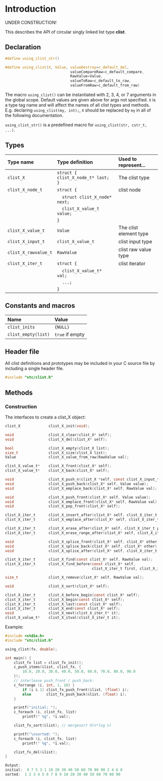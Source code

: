 # Introduction

UNDER CONSTRUCTION!

This describes the API of circular singly linked list type **clist**.

## Declaration

```c
#define using_clist_str()

#define using_clist(X, Value, valueDestroy=c_default_del,
                              valueCompareRaw=c_default_compare,
                              RawValue=Value,
                              valueToRaw=c_default_to_raw,
                              valueFromRaw=c_default_from_raw)
```
The macro `using_clist()` can be instantiated with 2, 3, 4, or 7 arguments in the global scope.
Default values are given above for args not specified. `X` is a type tag name and
will affect the names of all clist types and methods. E.g. declaring `using_clist(my, int);`, `X` should
be replaced by `my` in all of the following documentation.

`using_clist_str()` is a predefined macro for `using_clist(str, cstr_t, ...)`.

## Types

| Type name             | Type definition                        | Used to represent...                |
|:----------------------|:---------------------------------------|:------------------------------------|
| `clist_X`             | `struct { clist_X_node_t* last; }`     | The clist type                      |
| `clist_X_node_t`      | `struct {`                             | clist node                          |
|                       | `  struct clist_X_node* next;`         |                                     |
|                       | `  clist_X_value_t value;`             |                                     |
|                       | `}`                                    |                                     |
| `clist_X_value_t`     | `Value`                                | The clist element type              |
| `clist_X_input_t`     | `clist_X_value_t`                      | clist input type                    |
| `clist_X_rawvalue_t`  | `RawValue`                             | clist raw value type                |
| `clist_X_iter_t`      | `struct {`                             | clist iterator                      |
|                       | `  clist_X_value_t* val;`              |                                     |
|                       | `  ...;`                               |                                     |
|                       | `}`                                    |                                     |


## Constants and macros

| Name                       | Value            |
|:---------------------------|:-----------------|
|  `clist_inits`             | `{NULL}`         |
|  `clist_empty(list)`       | `true` if empty  |

## Header file

All clist definitions and prototypes may be included in your C source file by including a single header file.

```c
#include "stc/clist.h"
```
## Methods

### Construction

The interfaces to create a clist_X object:
```c
clist_X             clist_X_init(void);

void                clist_X_clear(clist_X* self);
void                clist_X_del(clist_X* self);

bool                clist_X_empty(clist_X list);
size_t              clist_X_size(clist_X list);
Value               clist_X_value_from_raw(RawValue val);

clist_X_value_t*    clist_X_front(clist_X* self);
clist_X_value_t*    clist_X_back(clist_X* self);

void                clist_X_push_n(clist_X *self, const clist_X_input_t in[], size_t size);
void                clist_X_push_back(clist_X* self, Value value);
void                clist_X_emplace_back(clist_X* self, RawValue val);

void                clist_X_push_front(clist_X* self, Value value);
void                clist_X_emplace_front(clist_X* self, RawValue val);
void                clist_X_pop_front(clist_X* self);

clist_X_iter_t      clist_X_insert_after(clist_X* self, clist_X_iter_t pos, Value val);
clist_X_iter_t      clist_X_emplace_after(clist_X* self, clist_X_iter_t pos, RawValue val);

clist_X_iter_t      clist_X_erase_after(clist_X* self, clist_X_iter_t pos);
clist_X_iter_t      clist_X_erase_range_after(clist_X* self, clist_X_iter_t pos, clist_X_iter_t finish);

void                clist_X_splice_front(clist_X* self, clist_X* other);
void                clist_X_splice_back(clist_X* self, clist_X* other);
void                clist_X_splice_after(clist_X* self, clist_X_iter_t pos, clist_X* other);

clist_X_iter_t      clist_X_find(const clist_X* self, RawValue val);
clist_X_iter_t      clist_X_find_before(const clist_X* self,
                                        clist_X_iter_t first, clist_X_iter_t finish, RawValue val);

size_t              clist_X_remove(clist_X* self, RawValue val);

void                clist_X_sort(clist_X* self);

clist_X_iter_t      clist_X_before_begin(const clist_X* self);
clist_X_iter_t      clist_X_begin(const clist_X* self);
clist_X_iter_t      clist_X_last(const clist_X* self);
clist_X_iter_t      clist_X_end(const clist_X* self);
void                clist_X_next(clist_X_iter_t* it);
clist_X_value_t*    clist_X_itval(clist_X_iter_t it);
```

Example:
```c
#include <stdio.h>
#include "stc/clist.h"

using_clist(fx, double);

int main() {
    clist_fx list = clist_fx_init();
    c_push_items(&list, clist_fx, {
        10.0, 20.0, 30.0, 40.0, 50.0, 60.0, 70.0, 80.0, 90.0
    });
    // interleave push_front / push_back:
    c_forrange (i, int, 1, 10) {
        if (i & 1) clist_fx_push_front(&list, (float) i);
        else       clist_fx_push_back(&list, (float) i);
    }

    printf("initial: ");
    c_foreach (i, clist_fx, list)
        printf(" %g", *i.val);

    clist_fx_sort(&list); // mergesort O(n*log n)

    printf("\nsorted: ");
    c_foreach (i, clist_fx, list)
        printf(" %g", *i.val);

    clist_fx_del(&list);
}

Output:
initial:  9 7 5 3 1 10 20 30 40 50 60 70 80 90 2 4 6 8
sorted:  1 2 3 4 5 6 7 8 9 10 20 30 40 50 60 70 80 90
```